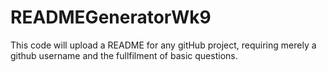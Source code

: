 # READMEGeneratorWk9

This code will upload a README for any gitHub project, requiring merely a github username and the fullfilment of basic questions.
